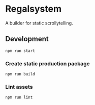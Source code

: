 # Regalsystem

A builder for static scrollytelling.

## Development

`npm run start`

### Create static production package

`npm run build`

### Lint assets

`npm run lint`

